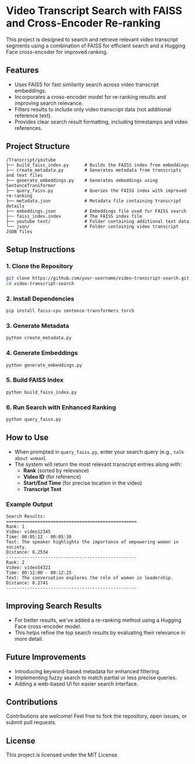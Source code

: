 # Video Transcript Search with FAISS and Cross-Encoder Re-ranking

This project is designed to search and retrieve relevant video transcript segments using a combination of FAISS for efficient search and a Hugging Face cross-encoder for improved ranking.

## Features
- Uses FAISS for fast similarity search across video transcript embeddings.
- Incorporates a cross-encoder model for re-ranking results and improving search relevance.
- Filters results to include only video transcript data (not additional reference text).
- Provides clear search result formatting, including timestamps and video references.

## Project Structure
```
/Transcript/youtube
├── build_faiss_index.py      # Builds the FAISS index from embeddings
├── create_metadata.py        # Generates metadata from transcripts and text files
├── generate_embeddings.py    # Generates embeddings using SentenceTransformer
├── query_faiss.py            # Queries the FAISS index with improved re-ranking
├── metadata.json             # Metadata file containing transcript details
├── embeddings.json           # Embeddings file used for FAISS search
├── faiss_index.index         # The FAISS index file
├── youtube text/             # Folder containing additional text data
└── json/                     # Folder containing video transcript JSON files
```

## Setup Instructions

### 1. Clone the Repository
```bash
git clone https://github.com/your-username/video-transcript-search.git
cd video-transcript-search
```

### 2. Install Dependencies
```bash
pip install faiss-cpu sentence-transformers torch
```

### 3. Generate Metadata
```bash
python create_metadata.py
```

### 4. Generate Embeddings
```bash
python generate_embeddings.py
```

### 5. Build FAISS Index
```bash
python build_faiss_index.py
```

### 6. Run Search with Enhanced Ranking
```bash
python query_faiss.py
```

## How to Use
- When prompted in `query_faiss.py`, enter your search query (e.g., `talk about woman`).
- The system will return the most relevant transcript entries along with:
  - **Rank** (sorted by relevance)
  - **Video ID** (for reference)
  - **Start/End Time** (for precise location in the video)
  - **Transcript Text**

### Example Output
```
Search Results:
==================================================
Rank: 1
Video: video12345
Time: 00:05:12 - 00:05:30
Text: The speaker highlights the importance of empowering women in society.
Distance: 0.2534
--------------------------------------------------
Rank: 2
Video: video54321
Time: 00:12:00 - 00:12:25
Text: The conversation explores the role of women in leadership.
Distance: 0.2741
--------------------------------------------------
```

## Improving Search Results
- For better results, we've added a re-ranking method using a Hugging Face cross-encoder model.
- This helps refine the top search results by evaluating their relevance in more detail.

## Future Improvements
- Introducing keyword-based metadata for enhanced filtering.
- Implementing fuzzy search to match partial or less precise queries.
- Adding a web-based UI for easier search interface.

## Contributions
Contributions are welcome! Feel free to fork the repository, open issues, or submit pull requests.

## License
This project is licensed under the MIT License.

